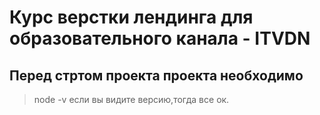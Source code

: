 # Курс верстки лендинга для образовательного канала - ITVDN 
## Перед стртом проекта проекта необходимо 
> node -v
 если вы видите версию,тогда все ок.
 